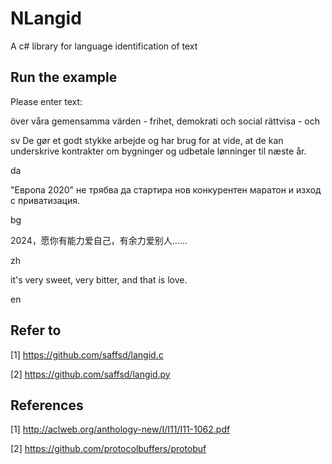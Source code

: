 ﻿# NLangid
A c# library for language identification of text

Run the example
----------
Please enter text:

över våra gemensamma värden - frihet, demokrati och social rättvisa - och

sv
De gør et godt stykke arbejde og har brug for at vide, at de kan underskrive kontrakter om bygninger og udbetale lønninger til næste år.

da

"Европа 2020" не трябва да стартира нов конкурентен маратон и изход с приватизация.

bg

2024，愿你有能力爱自己，有余力爱别人……

zh

it's very sweet, very bitter, and that is love.

en

Refer to
----------
[1] https://github.com/saffsd/langid.c

[2] https://github.com/saffsd/langid.py


References
----------
[1] http://aclweb.org/anthology-new/I/I11/I11-1062.pdf

[2] https://github.com/protocolbuffers/protobuf


